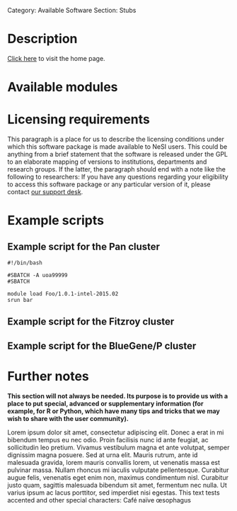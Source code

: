 Category: Available Software
Section: Stubs
<!-- The above lines, specifying the category and section, must be present and
always comprising the first and second lines of the article respectively. -->

# Description
<!--This is a placeholder for a description. Do not edit.-->

[Click here](http://www.example.com) to visit the home page.

# Available modules
<!--This is a placeholder for an automatically generated table. Do not edit.-->

# Licensing requirements

This paragraph is a place for us to describe the licensing conditions under
which this software package is made available to NeSI users. This could be
anything from a brief statement that the software is released under the GPL to
an elaborate mapping of versions to institutions, departments and research
groups. If the latter, the paragraph should end with a note like the following
to researchers: If you have any questions regarding your eligibility to access
this software package or any particular version of it, please contact [our
support desk](mailto:support@nesi.org.nz).

# Example scripts

## Example script for the Pan cluster

	#!/bin/bash
	
	#SBATCH -A uoa99999
	#SBATCH 
	
	module load Foo/1.0.1-intel-2015.02
	srun bar

## Example script for the Fitzroy cluster

## Example script for the BlueGene/P cluster

# Further notes

**This section will not always be needed. Its purpose is to provide us with a
place to put special, advanced or supplementary information (for example, for R
or Python, which have many tips and tricks that we may wish to share with the
user community).**

Lorem ipsum dolor sit amet, consectetur adipiscing elit.  Donec a erat in mi
bibendum tempus eu nec odio. Proin facilisis nunc id ante feugiat, ac
sollicitudin leo pretium. Vivamus vestibulum magna et ante volutpat, semper
dignissim magna posuere. Sed at urna elit. Mauris rutrum, ante id malesuada
gravida, lorem mauris convallis lorem, ut venenatis massa est pulvinar massa.
Nullam rhoncus mi iaculis vulputate pellentesque. Curabitur augue felis,
venenatis eget enim non, maximus condimentum nisl. Curabitur justo quam,
sagittis malesuada bibendum sit amet, fermentum nec nulla. Ut varius ipsum ac
lacus porttitor, sed imperdiet nisi egestas. This text tests accented and other
special characters: Café naïve œsophagus
